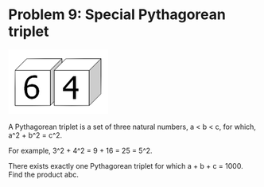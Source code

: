 # Problem 9: Special Pythagorean triplet

![graphic](img009.gif)

A Pythagorean triplet is a set of three natural numbers, a < b < c, for which, 
a^2 + b^2 = c^2.

For example, 3^2 + 4^2 = 9 + 16 = 25 = 5^2.

There exists exactly one Pythagorean triplet for which a + b + c = 1000. Find 
the product abc.
